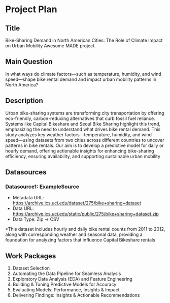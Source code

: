# Project Plan

## Title
Bike-Sharing Demand in North American Cities: The Role of Climate Impact on Urban Mobility
Awesome MADE project.

## Main Question

<!-- Think about one main question you want to answer based on the data. -->
In what ways do climate factors—such as temperature, humidity, and wind speed—shape bike rental demand and impact urban mobility patterns in North America?

## Description

<!-- Describe your data science project in max. 200 words. Consider writing about why and how you attempt it. -->
Urban bike-sharing systems are transforming city transportation by offering eco-friendly, carbon-reducing alternatives that curb fossil fuel reliance. Systems like Capital Bikeshare and Seoul Bike Sharing highlight this trend, emphasizing the need to understand what drives bike rental demand. This study analyzes key weather factors—temperature, humidity, and wind speed—using datasets from two cities across different countries to uncover patterns in bike rentals. Our aim is to develop a predictive model for daily or hourly demand, offering actionable insights for enhancing bike-sharing efficiency, ensuring availability, and supporting sustainable urban mobility

## Datasources

<!-- Describe each datasources you plan to use in a section. Use the prefic "DatasourceX" where X is the id of the datasource. -->

### Datasource1: ExampleSource
* Metadata URL: https://archive.ics.uci.edu/dataset/275/bike+sharing+dataset
* Data URL: https://archive.ics.uci.edu/static/public/275/bike+sharing+dataset.zip
* Data Type: Zip -> CSV

*This dataset includes hourly and daily bike rental counts from 2011 to 2012, along with corresponding weather and seasonal data, providing a foundation for analyzing factors that influence Capital Bikeshare rentals


## Work Packages

<!-- List of work packages ordered sequentially, each pointing to an issue with more details. -->

1. Dataset Selection
2. Automating the Data Pipeline for Seamless Analysis
3. Exploratory Data Analysis (EDA) and Feature Engineering
4. Building & Tuning Predictive Models for Accuracy
5. Evaluating Models: Performance, Insights & Impact
6. Delivering Findings: Insights & Actionable Recommendations

<!-- [i1]: https://github.com/jvalue/made-template/issues/1 -->
